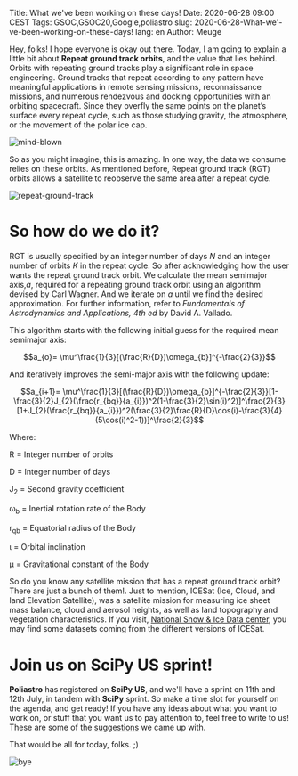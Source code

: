 Title: What we've been working on these days!
Date: 2020-06-28 09:00 CEST
Tags: GSOC,GSOC20,Google,poliastro
slug: 2020-06-28-What-we'-ve-been-working-on-these-days!
lang: en
Author: Meuge

Hey, folks! I hope everyone is okay out there. Today, I am going to explain a little bit about **Repeat ground track orbits**, and the value that lies behind. 
Orbits with repeating ground tracks play a significant role in space engineering. Ground tracks that repeat according to any pattern have meaningful applications in remote sensing missions, reconnaissance missions, and numerous rendezvous and docking opportunities with an orbiting spacecraft. Since they overfly the same points on the planet’s surface every repeat cycle, such as those studying gravity, the atmosphere, or the movement of the polar ice cap.

![mind-blown](https://media.giphy.com/media/OK27wINdQS5YQ/giphy.gif)

So as you might imagine, this is amazing. In one way, the data we consume relies on these orbits. As mentioned before, Repeat ground track (RGT) orbits allows a satellite to reobserve the same area after a repeat cycle. 

![repeat-ground-track](https://www.iceye.com/hs-fs/hubfs/new-pages-website-2019/Img%20(no%20adding)/Sat%20Data%20-%20constellation.gif?width=450&name=Sat%20Data%20-%20constellation.gif)

# So how do we do it?

RGT is usually specified by an integer number of days *N* and an integer number of orbits *K* in the repeat cycle. So after acknowledging how the user wants the repeat ground track orbit. We calculate the mean semimajor axis,*a*, required for a repeating ground track orbit using an algorithm devised by Carl Wagner. And we iterate on *a* until we find the desired approximation. For further information, refer to *Fundamentals of Astrodynamics and Applications, 4th ed* by David A. Vallado. 

This algorithm starts with the following initial guess for the required mean semimajor axis:

$$a_{o}= \mu^\frac{1}{3}[(\frac{R}{D})\omega_{b}]^{-\frac{2}{3}}$$

And iteratively improves the semi-major axis with the following update:

$$a_{i+1}= \mu^\frac{1}{3}[(\frac{R}{D})\omega_{b}]^{-\frac{2}{3}}[1-\frac{3}{2}J_{2}(\frac{r_{bq}}{a_{i}})^2(1-\frac{3}{2}\sin(i)^2)]^\frac{2}{3}[1+J_{2}(\frac{r_{bq}}{a_{i}})^2(\frac{3}{2}\frac{R}{D}\cos(i)-\frac{3}{4}(5\cos(i)^2-1))]^\frac{2}{3}$$

Where:

R = Integer number of orbits

D = Integer number of days

J<sub>2</sub> = Second gravity coefficient

&omega;<sub>b</sub> = Inertial rotation rate of the Body

r<sub>qb</sub> = Equatorial radius of the Body

&iota; = Orbital inclination

&mu; = Gravitational constant of the Body

So do you know any satellite mission that has a repeat ground track orbit? There are just a bunch of them!. Just to mention, ICESat (Ice, Cloud, and land Elevation Satellite), was a satellite mission for measuring ice sheet mass balance, cloud and aerosol heights, as well as land topography and vegetation characteristics. If you visit, [National Snow & Ice Data center](https://nsidc.org/data/icesat/data.html), you may find some datasets coming from the different versions of ICESat.

# Join us on SciPy US sprint!

**Poliastro** has registered on **SciPy US**, and we'll have a sprint on 11th and 12th July, in tandem with **SciPy** sprint. So make a time slot for yourself on the agenda, and get ready! If you have any ideas about what you want to work on, or stuff that you want us to pay attention to, feel free to write to us! These are some of the [suggestions](https://github.com/poliastro/poliastro/wiki/SciPy-2020-Sprint) we came up with.

That would be all for today, folks. ;) 

![bye](https://media.giphy.com/media/79ZFYdMsStRYI/giphy.gif)
